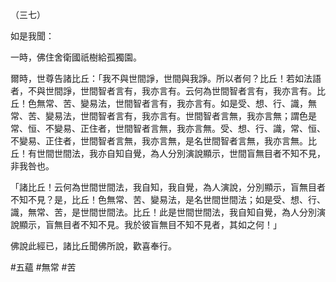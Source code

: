 （三七）

如是我聞：

一時，佛住舍衛國祇樹給孤獨園。

爾時，世尊告諸比丘：「我不與世間諍，世間與我諍。所以者何？比丘！若如法語者，不與世間諍，世間智者言有，我亦言有。云何為世間智者言有，我亦言有。比丘！色無常、苦、變易法，世間智者言有，我亦言有。如是受、想、行、識，無常、苦、變易法，世間智者言有，我亦言有。世間智者言無，我亦言無；謂色是常、恒、不變易、正住者，世間智者言無，我亦言無。受、想、行、識，常、恒、不變易、正住者，世間智者言無，我亦言無，是名世間智者言無，我亦言無。比丘！有世間世間法，我亦自知自覺，為人分別演說顯示，世間盲無目者不知不見，非我咎也。

「諸比丘！云何為世間世間法，我自知，我自覺，為人演說，分別顯示，盲無目者不知不見？是，比丘！色無常、苦、變易法，是名世間世間法；如是受、想、行、識，無常、苦，是世間世間法。比丘！此是世間世間法，我自知自覺，為人分別演說顯示，盲無目者不知不見。我於彼盲無目不知不見者，其如之何！」

佛說此經已，諸比丘聞佛所說，歡喜奉行。



#五蘊
#無常
#苦
